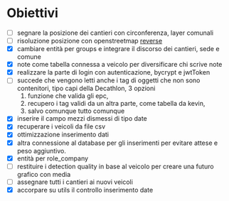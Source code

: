# Obiettivi

- [ ] segnare la posizione dei cantieri con circonferenza, layer comunali
- [ ] risoluzione posizione con openstreetmap [reverse](https://nominatim.org/release-docs/develop/api/Reverse/)
- [x] cambiare entità per groups e integrare il discorso dei cantieri, sede e comune
- [x] note come tabella connessa a veicolo per diversificare chi scrive note
- [x] realizzare la parte di login con autenticazione, bycrypt e jwtToken
- [ ] succede che vengono letti anche i tag di oggetti che non sono contenitori, tipo capi della Decathlon, 3 opzioni
	1. funzione che valida gli epc,
	2. recupero i tag validi da un altra parte, come tabella da kevin,
	3. salvo comunque tutto comunque
- [x] inserire il campo mezzi dismessi di tipo date
- [x] recuperare i veicoli da file csv
- [x] ottimizzazione inserimento dati
- [x] altra connessione al database per gli inserimenti per evitare attese e peso aggiuntivo.
- [x] entità per role_company
- [ ] restituire i detection quality in base al veicolo per creare una futuro grafico con media
- [ ] assegnare tutti i cantieri ai nuovi veicoli
- [x] accorpare su utils il controllo inserimento date